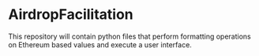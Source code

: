 # AirdropFacilitation
This repository will contain python files that perform formatting operations on Ethereum based values and execute a user interface.
